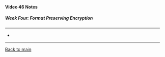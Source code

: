 #### Video 46 Notes

##### Week Four: Format Preserving Encryption
---
- 

---

[Back to main](https://github.com/rot0xd/Coursera/blob/master/Cryptography/I/README.md)

